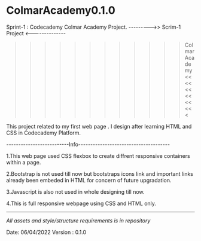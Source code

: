 # ColmarAcademy0.1.0
Sprint-1 : Codecademy Colmar Academy Project. 
--------->> Scrim-1 Project <--------------

>>>>>>>>>>>>Colmar Academy<<<<<<<<<<<<<

This project related to my first web page .
I design after learning HTML and CSS in Codecademy Platform.



--------------------------Info--------------------------------------

1.This web page used CSS flexbox to create
diffrent responsive containers within a page.

2.Bootstrap is not used till now but bootstraps icons link
and important links already been embeded in HTML
for concern of future upgradation.

3.Javascript is also not used in whole designing till now.

4.This is full responsive webpage using CSS and HTML only.

--------------------------------------------------------------------------

*All assets and style/structure requirements is in repository*


Date: 06/04/2022 
Version : 0.1.0
